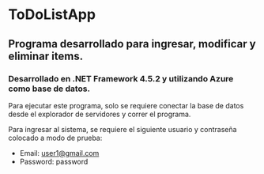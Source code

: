# ToDoListApp
## Programa desarrollado para ingresar, modificar y eliminar items.
### Desarrollado en .NET Framework 4.5.2 y utilizando Azure como base de datos. 

Para ejecutar este programa, solo se requiere conectar la base de datos desde el explorador de servidores y correr el programa.

Para ingresar al sistema, se requiere el siguiente usuario y contraseña colocado a modo de prueba:
- Email: user1@gmail.com
- Password: password

